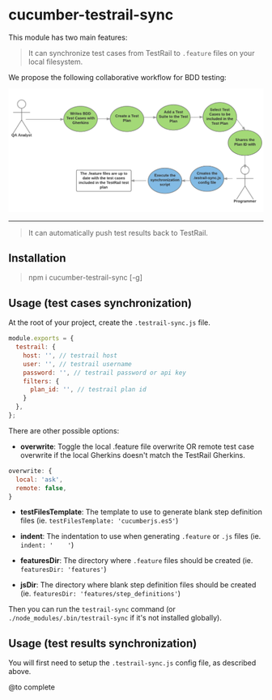 # cucumber-testrail-sync

This module has two main features:

> It can synchronize test cases from TestRail to `.feature` files on your local filesystem.

We propose the following collaborative workflow for BDD testing:

![Synchronize test cases!](images/sync-scenarios.png)

------------

> It can automatically push test results back to TestRail.

## Installation

> npm i cucumber-testrail-sync [-g]

## Usage (test cases synchronization)

At the root of your project, create the `.testrail-sync.js` file.

```js
module.exports = {
  testrail: {
    host: '', // testrail host
    user: '', // testrail username
    password: '', // testrail password or api key
    filters: {
      plan_id: '', // testrail plan id
    }
  },
};
```

There are other possible options:

  * __overwrite__: Toggle the local .feature file overwrite OR remote test case overwrite if the local Gherkins doesn't match the TestRail Gherkins.

  ```js
  overwrite: {
    local: 'ask',
    remote: false,
  }
  ```

  * __testFilesTemplate__:  The template to use to generate blank step definition files (ie. `testFilesTemplate: 'cucumberjs.es5'`)

  * __indent__: The indentation to use when generating `.feature` or `.js` files (ie. `indent: '    '`)

  * __featuresDir__:  The directory where `.feature` files should be created (ie. `featuresDir: 'features'`)

  * __jsDir__:  The directory where blank step definition files should be created  (ie. `featuresDir: 'features/step_definitions'`)

Then you can run the `testrail-sync` command (or `./node_modules/.bin/testrail-sync` if it's not installed globally).

## Usage (test results synchronization)

You will first need to setup the `.testrail-sync.js` config file, as described above.

@to complete
